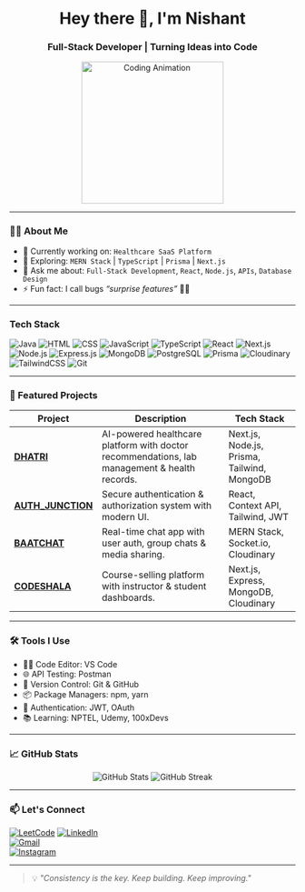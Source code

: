 <h1 align="center">Hey there 👋, I'm Nishant </h1>
<h3 align="center"> Full-Stack Developer | Turning Ideas into Code </h3>

<p align="center">
  <img src="https://media.giphy.com/media/qgQUggAC3Pfv687qPC/giphy.gif" width="250" alt="Coding Animation" />
</p>

---

### 👨‍💻 About Me  

- 🔭 Currently working on: `Healthcare SaaS Platform`  
- 🌱 Exploring: `MERN Stack` | `TypeScript` | `Prisma` | `Next.js`  
- 💬 Ask me about: `Full-Stack Development`, `React`, `Node.js`, `APIs`, `Database Design`  
- ⚡ Fun fact: I call bugs *“surprise features”* 🐞✨  

---

###  Tech Stack  

![Java](https://img.shields.io/badge/Java-ED8B00?style=for-the-badge&logo=openjdk&logoColor=white)
![HTML](https://img.shields.io/badge/HTML5-e34c26?style=for-the-badge&logo=html5&logoColor=white)
![CSS](https://img.shields.io/badge/CSS3-264de4?style=for-the-badge&logo=css3&logoColor=white)
![JavaScript](https://img.shields.io/badge/JavaScript-F7DF1E?style=for-the-badge&logo=javascript&logoColor=black)
![TypeScript](https://img.shields.io/badge/TypeScript-007ACC?style=for-the-badge&logo=typescript&logoColor=white)
![React](https://img.shields.io/badge/React-61DAFB?style=for-the-badge&logo=react&logoColor=black)
![Next.js](https://img.shields.io/badge/Next.js-000?style=for-the-badge&logo=nextdotjs&logoColor=white)
![Node.js](https://img.shields.io/badge/Node.js-339933?style=for-the-badge&logo=nodedotjs&logoColor=white)
![Express.js](https://img.shields.io/badge/Express.js-000?style=for-the-badge&logo=express&logoColor=white)
![MongoDB](https://img.shields.io/badge/MongoDB-4ea94b?style=for-the-badge&logo=mongodb&logoColor=white)
![PostgreSQL](https://img.shields.io/badge/PostgreSQL-316192?style=for-the-badge&logo=postgresql&logoColor=white)
![Prisma](https://img.shields.io/badge/Prisma-2D3748?style=for-the-badge&logo=prisma&logoColor=white)
![Cloudinary](https://img.shields.io/badge/Cloudinary-3448C5?style=for-the-badge&logo=cloudinary&logoColor=white)
![TailwindCSS](https://img.shields.io/badge/TailwindCSS-06B6D4?style=for-the-badge&logo=tailwindcss&logoColor=white)
![Git](https://img.shields.io/badge/Git-F05032?style=for-the-badge&logo=git&logoColor=white)

---

### 📂 Featured Projects  

| Project | Description | Tech Stack |
|---------|-------------|------------|
| **[DHATRI](https://github.com/nishantchahar07/team-hack.git)** | AI-powered healthcare platform with doctor recommendations, lab management & health records. | Next.js, Node.js, Prisma, Tailwind, MongoDB |
| **[AUTH_JUNCTION](https://github.com/nishantchahar07/Auth_Junction.git)** | Secure authentication & authorization system with modern UI. | React, Context API, Tailwind, JWT |
| **[BAATCHAT](https://github.com/nishantchahar07/Baatchat.git)** | Real-time chat app with user auth, group chats & media sharing. | MERN Stack, Socket.io, Cloudinary |
| **[CODESHALA](https://github.com/nishantchahar07/codeshala.git)** | Course-selling platform with instructor & student dashboards. | Next.js, Express, MongoDB, Cloudinary |

---

### 🛠️ Tools I Use  

- 🧑‍💻 Code Editor: VS Code  
- 🌐 API Testing: Postman  
- 🔄 Version Control: Git & GitHub  
- 📦 Package Managers: npm, yarn  
- 🔐 Authentication: JWT, OAuth  
- 📚 Learning: NPTEL, Udemy, 100xDevs  

---

### 📈 GitHub Stats  

<p align="center">
  <img src="https://github-readme-stats.vercel.app/api?username=nishantchahar07&show_icons=true&theme=radical" alt="GitHub Stats" />
  <img src="https://github-readme-streak-stats.herokuapp.com/?user=nishantchahar07&theme=radical" alt="GitHub Streak" />
</p>

---

### 📫 Let's Connect  
[![LeetCode](https://img.shields.io/badge/LeetCode-FFA116?style=for-the-badge&logo=leetcode&logoColor=white)](https://leetcode.com/u/Nishant_chahar07/)
                       [![LinkedIn](https://img.shields.io/badge/LinkedIn-blue?style=for-the-badge&logo=linkedin&logoColor=white)](https://www.linkedin.com/in/nishantchahar07/)  
[![Gmail](https://img.shields.io/badge/Gmail-D14836?style=for-the-badge&logo=gmail&logoColor=white)](mailto:nishantchahar20@gmail.com)  
[![Instagram](https://img.shields.io/badge/Instagram-E4405F?style=for-the-badge&logo=instagram&logoColor=white)](https://instagram.com/nishantchahar07)  

---

> 💡 *"Consistency is the key. Keep building. Keep improving."*  
